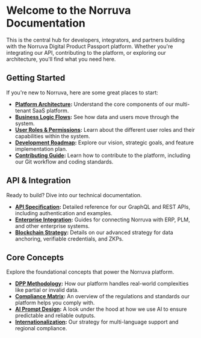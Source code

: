 # Welcome to the Norruva Documentation

This is the central hub for developers, integrators, and partners building with the Norruva Digital Product Passport platform. Whether you're integrating our API, contributing to the platform, or exploring our architecture, you'll find what you need here.

## Getting Started

If you're new to Norruva, here are some great places to start:

-   **[Platform Architecture](./platform-architecture):** Understand the core components of our multi-tenant SaaS platform.
-   **[Business Logic Flows](./business-logic-flows):** See how data and users move through the system.
-   **[User Roles & Permissions](./roles):** Learn about the different user roles and their capabilities within the system.
-   **[Development Roadmap](./roadmap):** Explore our vision, strategic goals, and feature implementation plan.
-   **[Contributing Guide](./contributing):** Learn how to contribute to the platform, including our Git workflow and coding standards.


## API & Integration

Ready to build? Dive into our technical documentation.

-   **[API Specification](./api):** Detailed reference for our GraphQL and REST APIs, including authentication and examples.
-   **[Enterprise Integration](./integrations):** Guides for connecting Norruva with ERP, PLM, and other enterprise systems.
-   **[Blockchain Strategy](./blockchain):** Details on our advanced strategy for data anchoring, verifiable credentials, and ZKPs.

## Core Concepts

Explore the foundational concepts that power the Norruva platform.

-   **[DPP Methodology](./dpp-methodology):** How our platform handles real-world complexities like partial or invalid data.
-   **[Compliance Matrix](./compliance-matrix):** An overview of the regulations and standards our platform helps you comply with.
-   **[AI Prompt Design](./ai-prompt-design):** A look under the hood at how we use AI to ensure predictable and reliable outputs.
-   **[Internationalization](./internationalization):** Our strategy for multi-language support and regional compliance.
